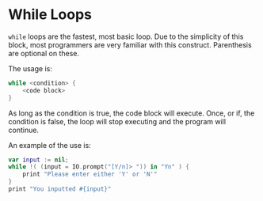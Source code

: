 # While Loops

`while` loops are the fastest, most basic loop. Due to the simplicity of this block, most programmers are very familiar with this construct. Parenthesis are optional on these.

The usage is:

```swift
while <condition> {
    <code block>
}
```

As long as the condition is true, the code block will execute. Once, or if, the condition is false, the loop will stop executing and the program will continue.

An example of the use is:
```swift
var input := nil;
while !( (input = IO.prompt("[Y/n]> ")) in "Yn" ) {
    print "Please enter either 'Y' or 'N'"
}
print "You inputted #{input}"
```